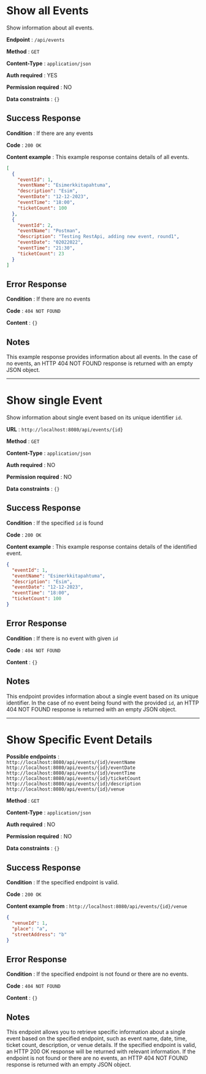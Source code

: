 # Show all Events

Show information about all events.

**Endpoint** : `/api/events`

**Method** : `GET`

**Content-Type** : `application/json`

**Auth required** : YES

**Permission required** : NO

**Data constraints** : `{}`

## Success Response

**Condition** : If there are any events

**Code** : `200 OK`

**Content example** : This example response contains details of all events.

```json
[
  {
    "eventId": 1,
    "eventName": "Esimerkkitapahtuma",
    "description": "Esim",
    "eventDate": "12-12-2023",
    "eventTime": "18:00",
    "ticketCount": 100
  },
  {
    "eventId": 2,
    "eventName": "Postman",
    "description": "Testing RestApi, adding new event, round1",
    "eventDate": "02022022",
    "eventTime": "21:30",
    "ticketCount": 23
  }
]
```

## Error Response

**Condition** : If there are no events

**Code** : `404 NOT FOUND`

**Content** : `{}`

## Notes

This example response provides information about all events. In the case of no events, an HTTP 404 NOT FOUND response is returned with an empty JSON object.

---

# Show single Event

Show information about single event based on its unique identifier `id`.

**URL** : `http://localhost:8080/api/events/{id}`

**Method** : `GET`

**Content-Type** : `application/json`

**Auth required** : NO

**Permission required** : NO

**Data constraints** : `{}`

## Success Response

**Condition** : If the specified `id` is found

**Code** : `200 OK`

**Content example** : This example response contains details of the identified event.

```json
{
  "eventId": 1,
  "eventName": "Esimerkkitapahtuma",
  "description": "Esim",
  "eventDate": "12-12-2023",
  "eventTime": "18:00",
  "ticketCount": 100
}
```

## Error Response

**Condition** : If there is no event with given `id`

**Code** : `404 NOT FOUND`

**Content** : `{}`

## Notes

This endpoint provides information about a single event based on its unique identifier. In the case of no event being found with the provided `id`, an HTTP 404 NOT FOUND response is returned with an empty JSON object.

---

# Show Specific Event Details

**Possible endpoints** :  
`http://localhost:8080/api/events/{id}/eventName`  
`http://localhost:8080/api/events/{id}/eventDate`  
`http://localhost:8080/api/events/{id}/eventTime`<br>
`http://localhost:8080/api/events/{id}/ticketCount`<br>
`http://localhost:8080/api/events/{id}/description`  
`http://localhost:8080/api/events/{id}/venue`

**Method** : `GET`

**Content-Type** : `application/json`

**Auth required** : NO

**Permission required** : NO

**Data constraints** : `{}`

## Success Response

**Condition** : If the specified endpoint is valid.

**Code** : `200 OK`

**Content example from** : `http://localhost:8080/api/events/{id}/venue`

```json
{
  "venueId": 1,
  "place": "a",
  "streetAddress": "b"
}
```

## Error Response

**Condition** : If the specified endpoint is not found or there are no events.

**Code** : `404 NOT FOUND`

**Content** : `{}`

## Notes

This endpoint allows you to retrieve specific information about a single event based on the specified endpoint, such as event name, date, time, ticket count, description, or venue details. If the specified endpoint is valid, an HTTP 200 OK response will be returned with relevant information. If the endpoint is not found or there are no events, an HTTP 404 NOT FOUND response is returned with an empty JSON object.
